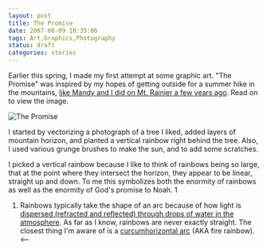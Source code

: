 ```yaml
---
layout: post
title: The Promise
date: 2007-08-09 10:35:06
tags: Art,Graphics,Photography
status: draft
categories: stories
---
```


Earlier this spring, I made my first attempt at some graphic art. "The
Promise" was inspired by my hopes of getting outside for a summer hike in the
mountains, [like Mandy and I did on Mt. Rainier a few years
ago](http://jayber.org/2005/08/washington_high.html). Read on to view the
image.


![The Promise](http://farm2.static.flickr.com/1240/1042935965_beb1710453.jpg)

I started by vectorizing a photograph of a tree I liked, added layers of
mountain horizon, and planted a vertical rainbow right behind the tree. Also,
I used various grunge brushes to make the sun, and to add some scratches.

I picked a vertical rainbow because I like to think of rainbows being so
large, that at the point where they intersect the horizon, they appear to be
linear, straight up and down. To me this symbolizes both the enormity of
rainbows as well as the enormity of God's promise to Noah. 1

  1. Rainbows typically take the shape of an arc because of how light is [dispersed (refracted and reflected) through drops of water in the atmosphere](http://en.wikipedia.org/wiki/Rainbow). As far as I know, rainbows are never exactly straight. The closest thing I'm aware of is a [curcumhorizontal arc](http://en.wikipedia.org/wiki/Circumhorizontal_arc) (AKA fire rainbow). <\--


